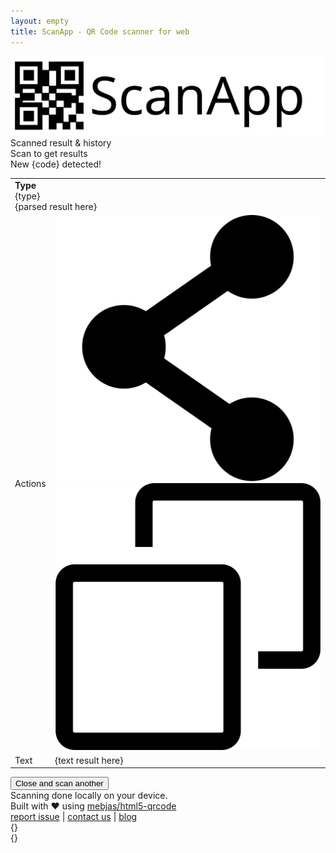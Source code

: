 ```yaml
---
layout: empty
title: ScanApp - QR Code scanner for web
---
```

<link rel="canonical" href="https://scanapp.org"/>
<link rel="stylesheet" href="/assets/app.css">

<div id="scanapp-top-container">
    <div id="scanapp-container">
        <div id="scanner">
            <div id="logo">
                <img src="/assets/svg/scanapp.svg" />
            </div>
            <div id="reader"></div>
        </div>
        <div id="workspace">
            <div id="worspace-header">
                Scanned result & history
            </div>
            <div id="no-result-container">Scan to get results</div>
            <div id="new-scanned-result">
                <div class="header">
                    New <span id="scan-result-code-type">{code}</span> detected!
                </div>
                <div class="section">
                    <div class="image" id="scan-result-image"></div>
                    <div class="data">
                        <table id="result_table">
                            <tr>
                                <!-- <td>Parsed</td> -->
                                <td colspan="2">
                                    <div>
                                        <div class="badge">
                                            <div class="badge-icon">
                                                <span><b>Type</b></span>
                                            </div>
                                            <div class="badge-text">
                                                <span id="scan-result-badge-body">{type}</span>
                                            </div>
                                        </div>
                                    </div>
                                    <div id="scan-result-parsed">{parsed result here}</div>
                                </td>
                            </tr>
                            <tr>
                                <td>Actions</td>
                                <td>
                                    <img class="action_image" id="action-share" 
                                        src="./assets/svg/share-svgrepo-com.svg">
                                    <img class="action_image" id="action-copy" 
                                        src="./assets/svg/copy-svgrepo-com.svg">
                                </td>
                            </tr>
                            <tr>
                                <td>Text</td>
                                <td>
                                    <div id="scan-result-text">{text result here}</div>
                                </td>
                            </tr>
                        </table>
                        <div id="body-footer">
                            <button id="scan-result-close">Close and scan another</button>
                        </div>
                    </div>
                </div>
            </div>
        </div>
    </div>
    <div id="footer">
        Scanning done locally on your device.
        <br>
        Built with &hearts; using <a href="https://github.com/mebjas/html5-qrcode">mebjas/html5-qrcode</a>
        <div class="empty"></div>
        <a href="https://github.com/scanapp-org/scanapp-org.github.io/issues/new">report issue</a> |
        <a href="https://minhazav.dev">contact us</a> | 
        <a href="https://blog.minhazav.dev">blog</a>
    </div>
</div>

<div class="banners-container">
  <div class="banners">
    <div class="banner error">
      <div class="banner-icon"><i data-eva="alert-circle-outline" data-eva-fill="#ffffff" data-eva-height="48" data-eva-width="48"></i></div>
      <div class="banner-message" id="banner-error-message">{}</div>
      <div class="banner-close" onclick="hideBanners()"><i data-eva="close-outline" data-eva-fill="#ffffff"></i></div>
    </div>
    <div class="banner success">
      <div class="banner-icon"><i data-eva="checkmark-circle-outline" data-eva-fill="#ffffff" data-eva-height="48" data-eva-width="48"></i></div>
      <div class="banner-message" id="banner-success-message">{}</div>
      <div class="banner-close" onclick="hideBanners()"><i data-eva="close-outline" data-eva-fill="#ffffff"></i></div>
    </div>
  </div>
</div>

<!-- Scripts -->
<script>
(function(i,s,o,g,r,a,m){i['GoogleAnalyticsObject']=r;i[r]=i[r]||function(){
(i[r].q=i[r].q||[]).push(arguments)},i[r].l=1*new Date();a=s.createElement(o),
m=s.getElementsByTagName(o)[0];a.async=1;a.src=g;m.parentNode.insertBefore(a,m)
})(window,document,'script','https://www.google-analytics.com/analytics.js','ga');
</script>
<script src="https://unpkg.com/eva-icons" onload="eva.replace()"></script>
<script src="/assets/js/html5-qrcode.min.js"></script>
<script src="/assets/js/app.js"></script>